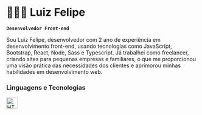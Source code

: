 # 👨🏻‍💻 Luiz Felipe

**`Desenvolvedor Front-end`**

Sou Luiz Felipe, desenvolvedor com 2 ano de experiência em desenvolvimento front-end,
usando tecnologias como JavaScript, Bootstrap, React, Node, Sass e  Typescript.
Já trabalhei como freelancer, criando sites para pequenas empresas e familiares, 
o que me proporcionou uma visão prática das necessidades dos clientes e aprimorou minhas habilidades em desenvolvimento web.

### Linguagens e Tecnologias

<img
  align="left"
  alt="HTML"
  title="HTML"
  width="30px"
  style="padding-right: 10px;"
  src="https://cdn.jsdelivr.net/gh/devicons/devicon@latest/icons/html5/html5-original.svg" 
/>

